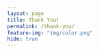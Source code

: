 ```yaml
---
layout: page
title: Thank You!
permalink: /thank-you/
feature-img: "img/color.png"
hide: true
---
```


